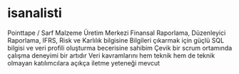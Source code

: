 # isanalisti
Pointtape / Sarf Malzeme Üretim Merkezi
Finansal Raporlama, Düzenleyici Raporlama, IFRS, Risk ve Karlılık bilgisine
Bilgileri çıkarmak için güçlü SQL bilgisi ve veri profili oluşturma becerisine sahibim
Çevik bir scrum ortamında çalışma deneyimi bir artıdır
Veri kavramlarını hem teknik hem de teknik olmayan katılımcılara açıkça iletme yeteneği mevcut
